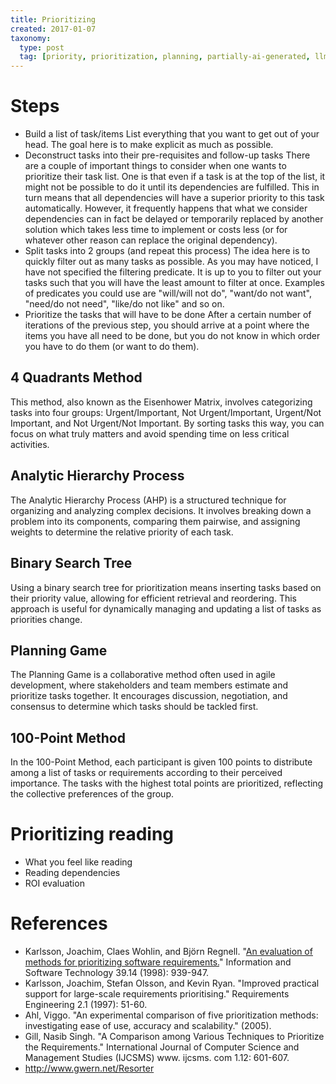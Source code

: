 ```yaml
---
title: Prioritizing
created: 2017-01-07
taxonomy:
  type: post
  tag: [priority, prioritization, planning, partially-ai-generated, llm=chatgpt-4.1]
---
```


# Steps
* Build a list of task/items
List everything that you want to get out of your head. The goal here is to make explicit as much as possible.
* Deconstruct tasks into their pre-requisites and follow-up tasks
There are a couple of important things to consider when one wants to prioritize their task list. One is that even if a task is at the top of the list, it might not be possible to do it until its dependencies are fulfilled. This in turn means that all dependencies will have a superior priority to this task automatically.
However, it frequently happens that what we consider dependencies can in fact be delayed or temporarily replaced by another solution which takes less time to implement or costs less (or for whatever other reason can replace the original dependency).
* Split tasks into 2 groups (and repeat this process)
The idea here is to quickly filter out as many tasks as possible. As you may have noticed, I have not specified the filtering predicate. It is up to you to filter out your tasks such that you will have the least amount to filter at once. Examples of predicates you could use are "will/will not do", "want/do not want", "need/do not need", "like/do not like" and so on.
* Prioritize the tasks that will have to be done
After a certain number of iterations of the previous step, you should arrive at a point where the items you have all need to be done, but you do not know in which order you have to do them (or want to do them).

## 4 Quadrants Method
This method, also known as the Eisenhower Matrix, involves categorizing tasks into four groups: Urgent/Important, Not Urgent/Important, Urgent/Not Important, and Not Urgent/Not Important. By sorting tasks this way, you can focus on what truly matters and avoid spending time on less critical activities.

## Analytic Hierarchy Process
The Analytic Hierarchy Process (AHP) is a structured technique for organizing and analyzing complex decisions. It involves breaking down a problem into its components, comparing them pairwise, and assigning weights to determine the relative priority of each task.

## Binary Search Tree
Using a binary search tree for prioritization means inserting tasks based on their priority value, allowing for efficient retrieval and reordering. This approach is useful for dynamically managing and updating a list of tasks as priorities change.

## Planning Game
The Planning Game is a collaborative method often used in agile development, where stakeholders and team members estimate and prioritize tasks together. It encourages discussion, negotiation, and consensus to determine which tasks should be tackled first.

## 100-Point Method
In the 100-Point Method, each participant is given 100 points to distribute among a list of tasks or requirements according to their perceived importance. The tasks with the highest total points are prioritized, reflecting the collective preferences of the group.

# Prioritizing reading
* What you feel like reading
* Reading dependencies
* ROI evaluation

# References
* Karlsson, Joachim, Claes Wohlin, and Björn Regnell. "[An evaluation of methods for prioritizing software requirements.](http://www.wohlin.eu/ist98-1.pdf)" Information and Software Technology 39.14 (1998): 939-947.
* Karlsson, Joachim, Stefan Olsson, and Kevin Ryan. "Improved practical support for large-scale requirements prioritising." Requirements Engineering 2.1 (1997): 51-60.
* Ahl, Viggo. "An experimental comparison of five prioritization methods: investigating ease of use, accuracy and scalability." (2005).
* Gill, Nasib Singh. "A Comparison among Various Techniques to Prioritize the Requirements." International Journal of Computer Science and Management Studies (IJCSMS) www. ijcsms. com 1.12: 601-607.
* http://www.gwern.net/Resorter
